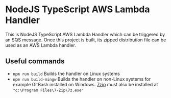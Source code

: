 # NodeJS TypeScript AWS Lambda Handler

This is NodeJS TypeScript AWS Lambda Handler which can be triggered by an SQS message. Once this project is built, its zipped distribution file can be used as an AWS Lambda handler.

## Useful commands

- `npm run build` Builds the handler on Linux systems
- `npm run build-mingw` Builds the handler on non-Linux systems for example GitBash installed on Windows. [7zip](https://www.7-zip.org/) must also be installed at `"c:\Program Files\7-Zip\7z.exe"`
